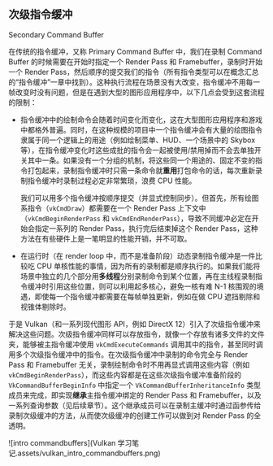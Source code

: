 ## 次级指令缓冲

Secondary Command Buffer

在传统的指令缓冲，又称 Primary Command Buffer 中，我们在录制 Command Buffer 的时候需要在开始时指定一个 Render Pass 和 Framebuffer，录制时开始一个 Render Pass，然后顺序的提交我们的指令（所有指令类型可以在概念汇总的“指令缓冲”一章中找到）。这种执行流程在场景没有大改变，指令缓冲不用每一帧改变时没有问题，但是在遇到大型的图形应用程序中，以下几点会受到这套流程的限制：

* 指令缓冲中的绘制命令会随着时间变化而变化，这在大型图形应用程序和游戏中都格外普遍。同时，在这种规模的项目中一个指令缓冲会有大量的绘图指令隶属于同一个逻辑上的用途（例如绘制菜单、HUD、一个场景中的 Skybox 等），在指令缓冲变化时这些成批的指令会一起被使用/禁用掉而不会去单独开关其中一条。如果没有一个分组的机制，将这些同一个用途的、固定不变的指令打包起来，录制指令缓冲时只需一条命令就**重用**打包命令的话，每次重新录制指令缓冲时录制过程必定非常繁琐，浪费 CPU 性能。

  我们可以用多个指令缓冲按顺序提交（并显式控制同步）。但首先，所有绘图系指令（`vkCmdDraw`）都需要在一个 Render Pass 上下文中（`vkCmdBeginRenderPass` 和 `vkCmdEndRenderPass`），导致不同缓冲必定在开始会指定一系列的 Render Pass，执行完后结束掉这个 Render Pass，这种方法在有些硬件上是一笔明显的性能开销，并不可取。

* 在运行时（在 render loop 中，而不是准备阶段）动态录制指令缓冲是一件比较吃 CPU 单核性能的事情，因为所有的录制都是顺序执行的。如果我们能将场景中独立的几个部分用**多线程**分别录制命令到某个位置，再在主线程录制指令缓冲时引用这些位置，则可以利用起多核心，避免一核有难 N-1 核围观的境遇，即使每一个指令缓冲都需要在每帧单独更新，例如在做 CPU 遮挡剔除和视锥体剔除时。

于是 Vulkan（和一系列现代图形 API，例如 DirectX 12）引入了次级指令缓冲来解决这些问题。次级指令缓冲同样可以存放指令，就像一个存放有诸多文件的文件夹，能够被主指令缓冲使用 `vkCmdExecuteCommands` 调用其中的指令，甚至同时调用多个次级指令缓冲中的指令。在次级指令缓冲中录制的命令完全与 Render Pass 和 Framebuffer 无关，录制绘制命令时不用再显式调用这些内容（例如 `vkCmdBeginRenderPass`），而这些内容都是在这些次级指令缓冲准备阶段的 `VkCommandBufferBeginInfo` 中指定一个 `VkCommandBufferInheritanceInfo` 类型成员来完成，即实现**继承**主指令缓冲绑定的 Render Pass 和 Framebuffer，以及一系列查询参数（见后续章节）。这个继承成员可以在录制主缓冲时通过函参传给录制次级缓冲的方法，从而使次级缓冲的创建工作可以做到对 Render Pass 的全透明。

![intro commandbuffers](Vulkan 学习笔记.assets/vulkan_intro_commandbuffers.png)

